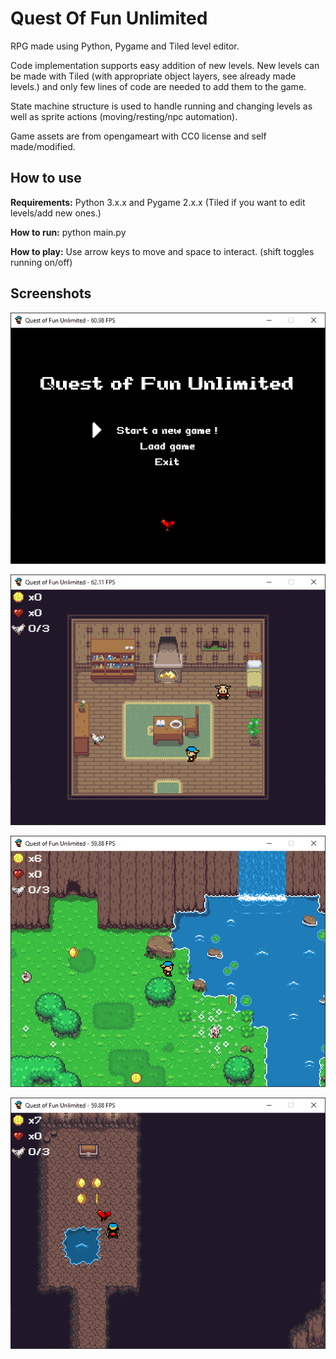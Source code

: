 # Quest Of Fun Unlimited

RPG made using Python, Pygame and Tiled level editor.

Code implementation supports easy addition of new levels. New levels can be made with Tiled (with appropriate object layers, see already made levels.) and only few lines of code are needed to add them to the game. 

State machine structure is used to handle running and changing levels as well as sprite actions (moving/resting/npc automation).

Game assets are from opengameart with CC0 license and self made/modified.

## How to use

**Requirements:** Python 3.x.x and Pygame 2.x.x (Tiled if you want to edit levels/add new ones.)

**How to run:** python main.py

**How to play:** Use arrow keys to move and space to interact. (shift toggles running on/off)

## Screenshots

![Screenshot of the game running.](/quest_screenshot_menu.png)

![Screenshot of the game running.](/quest_screenshot_house.png)

![Screenshot of the game running.](/quest_screenshot_overworld.png)

![Screenshot of the game running.](/quest_screenshot_dungeon.png)
